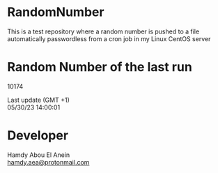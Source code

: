 # RandomNumber    
This is a test repository where a random number is pushed to a file automatically passwordless from a cron job in my Linux CentOS server    
# Random Number of the last run   
10174
      
Last update (GMT +1)    
05/30/23 14:00:01
# Developer    
Hamdy Abou El Anein   
hamdy.aea@protonmail.com
